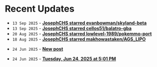# Recent Updates

<!-- stackoverflow-feed start -->
<!-- stackoverflow-feed end -->
<!-- github-feed start -->
- `13 Sep 2025` - **[JosephCHS starred evanbowman/skyland-beta](https://github.com/evanbowman/skyland-beta)**
- `13 Sep 2025` - **[JosephCHS starred cellos51/balatro-gba](https://github.com/cellos51/balatro-gba)**
- `20 Aug 2025` - **[JosephCHS starred lowlevel-1989/pokemmo-port](https://github.com/lowlevel-1989/pokemmo-port)**
- `18 Aug 2025` - **[JosephCHS starred makhowastaken/AGS_LIPO](https://github.com/makhowastaken/AGS_LIPO)**
<!-- github-feed end -->
<!-- bearblog-feed start -->
- `24 Jun 2025` - **[New post](https://joechs.bearblog.dev/new-post/)**
<!-- bearblog-feed end -->
<!-- listedto-feed start -->
- `24 Jun 2025` - **[Tuesday, Jun 24, 2025 at 5:01 PM](https://listed.to/@joechs/62947/tuesday-jun-24-2025-at-5-01-pm)**
<!-- listedto-feed end -->